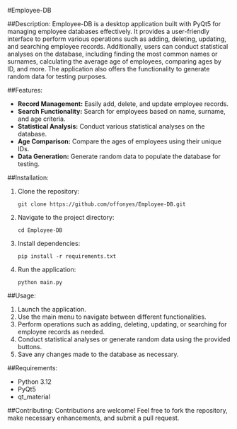 #Employee-DB

##Description:
Employee-DB is a desktop application built with PyQt5 for managing employee databases effectively. It provides a user-friendly interface to perform various operations such as adding, deleting, updating, and searching employee records. Additionally, users can conduct statistical analyses on the database, including finding the most common names or surnames, calculating the average age of employees, comparing ages by ID, and more. The application also offers the functionality to generate random data for testing purposes.

##Features:
- **Record Management:** Easily add, delete, and update employee records.
- **Search Functionality:** Search for employees based on name, surname, and age criteria.
- **Statistical Analysis:** Conduct various statistical analyses on the database.
- **Age Comparison:** Compare the ages of employees using their unique IDs.
- **Data Generation:** Generate random data to populate the database for testing.

##Installation:
1. Clone the repository:
   ```
   git clone https://github.com/offonyes/Employee-DB.git
   ```
2. Navigate to the project directory:
   ```
   cd Employee-DB
   ```
3. Install dependencies:
   ```
   pip install -r requirements.txt
   ```
4. Run the application:
   ```
   python main.py
   ```

##Usage:
1. Launch the application.
2. Use the main menu to navigate between different functionalities.
3. Perform operations such as adding, deleting, updating, or searching for employee records as needed.
4. Conduct statistical analyses or generate random data using the provided buttons.
5. Save any changes made to the database as necessary.

##Requirements:
- Python 3.12
- PyQt5
- qt_material

##Contributing:
Contributions are welcome! Feel free to fork the repository, make necessary enhancements, and submit a pull request.
